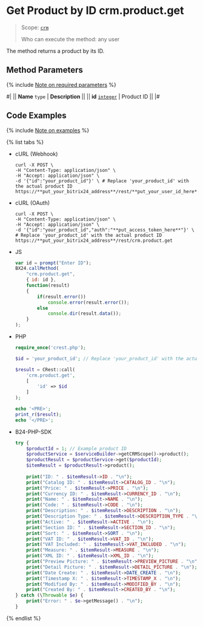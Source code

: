# Get Product by ID crm.product.get

> Scope: [`crm`](../../../scopes/permissions.md)
>
> Who can execute the method: any user

The method returns a product by its ID.

## Method Parameters

{% include [Note on required parameters](../../../../_includes/required.md) %}

#|
|| **Name**
`type` | **Description** ||
|| **id**
[`integer`](../../../data-types.md) | Product ID ||
|#

## Code Examples

{% include [Note on examples](../../../../_includes/examples.md) %}

{% list tabs %}

- cURL (Webhook)

    ```http
    curl -X POST \
    -H "Content-Type: application/json" \
    -H "Accept: application/json" \
    -d '{"id":"your_product_id"}' \ # Replace 'your_product_id' with the actual product ID
    https://**put_your_bitrix24_address**/rest/**put_your_user_id_here**/**put_your_webhook_here**/crm.product.get
    ```

- cURL (OAuth)

    ```http
    curl -X POST \
    -H "Content-Type: application/json" \
    -H "Accept: application/json" \
    -d '{"id":"your_product_id","auth":"**put_access_token_here**"}' \ # Replace 'your_product_id' with the actual product ID
    https://**put_your_bitrix24_address**/rest/crm.product.get
    ```

- JS

    ```js
    var id = prompt("Enter ID");
    BX24.callMethod(
        "crm.product.get",
        { id: id },
        function(result)
        {
            if(result.error())
                console.error(result.error());
            else
                console.dir(result.data());
        }
    );
    ```

- PHP

    ```php
    require_once('crest.php');

    $id = 'your_product_id'; // Replace 'your_product_id' with the actual product ID

    $result = CRest::call(
        'crm.product.get',
        [
            'id' => $id
        ]
    );

    echo '<PRE>';
    print_r($result);
    echo '</PRE>';
    ```

- B24-PHP-SDK

    ```php        
    try {
        $productId = 1; // Example product ID
        $productService = $serviceBuilder->getCRMScope()->product();
        $productResult = $productService->get($productId);
        $itemResult = $productResult->product();
        
        print("ID: " . $itemResult->ID . "\n");
        print("Catalog ID: " . $itemResult->CATALOG_ID . "\n");
        print("Price: " . $itemResult->PRICE . "\n");
        print("Currency ID: " . $itemResult->CURRENCY_ID . "\n");
        print("Name: " . $itemResult->NAME . "\n");
        print("Code: " . $itemResult->CODE . "\n");
        print("Description: " . $itemResult->DESCRIPTION . "\n");
        print("Description Type: " . $itemResult->DESCRIPTION_TYPE . "\n");
        print("Active: " . $itemResult->ACTIVE . "\n");
        print("Section ID: " . $itemResult->SECTION_ID . "\n");
        print("Sort: " . $itemResult->SORT . "\n");
        print("VAT ID: " . $itemResult->VAT_ID . "\n");
        print("VAT Included: " . $itemResult->VAT_INCLUDED . "\n");
        print("Measure: " . $itemResult->MEASURE . "\n");
        print("XML ID: " . $itemResult->XML_ID . "\n");
        print("Preview Picture: " . $itemResult->PREVIEW_PICTURE . "\n");
        print("Detail Picture: " . $itemResult->DETAIL_PICTURE . "\n");
        print("Date Create: " . $itemResult->DATE_CREATE . "\n");
        print("Timestamp X: " . $itemResult->TIMESTAMP_X . "\n");
        print("Modified By: " . $itemResult->MODIFIED_BY . "\n");
        print("Created By: " . $itemResult->CREATED_BY . "\n");
    } catch (\Throwable $e) {
        print("Error: " . $e->getMessage() . "\n");
    }
    ```

{% endlist %}